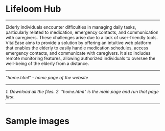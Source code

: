 # Lifeloom Hub

***
Elderly individuals encounter difficulties in managing daily tasks, particularly related to 
medication, emergency contacts, and communication with caregivers. These challenges arise 
due to a lack of user-friendly tools. VitalEase aims to provide a solution by offering an 
intuitive web platform that enables the elderly to easily handle medication schedules, access 
emergency contacts, and communicate with caregivers. It also includes remote monitoring 
features, allowing authorized individuals to oversee the well-being of the elderly from a 
distance.

***
*"home.html" - home page of the website*
***
*1. Download all the files. 2. "home.html" is the main page and run that page first.*

***
# Sample images
